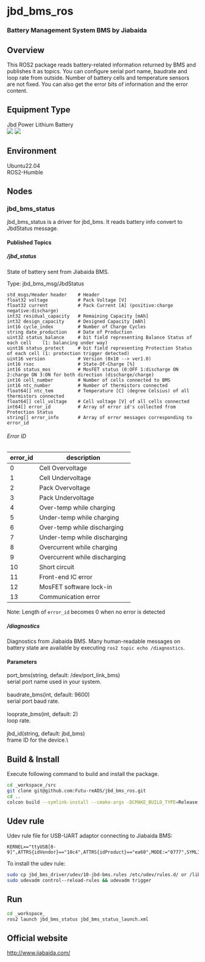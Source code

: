 # jbd\_bms\_ros

### Battery Management System BMS by Jiabaida

## Overview
This ROS2 package reads battery-related information returned by BMS and publishes it as topics.
You can configure serial port name, baudrate and loop rate from outside.
Number of battery cells and temperature sensors are not fixed.
You can also get the error bits of information and the error content.

## Equipment Type
Jbd Power Lithium Battery\
![](https://github.com/I-Quotient-Robotics/jbd_bms_ros/blob/master/type_pic/144283718.jpg)
![](https://github.com/I-Quotient-Robotics/jbd_bms_ros/blob/master/type_pic/60348685.jpg)

## Environment
Ubuntu22.04\
ROS2-Humble

## Nodes
### jbd\_bms\_status
jbd\_bms\_status is a driver for jbd\_bms. It reads battery info convert to JbdStatus message.

#### Published Topics

#####  /jbd\_status

State of battery sent from Jiabaida BMS.

Type: jbd\_bms\_msg/JbdStatus

```
std_msgs/Header header    # Header
float32 voltage           # Pack Voltage [V]
float32 current           # Pack Current [A] (positive:charge negative:discharge)
int32 residual_capacity   # Remaining Capacity [mAh]
int32 design_capacity     # Designed Capacity [mAh]
int16 cycle_index         # Number of Charge Cycles
string date_production    # Date of Production
uint32 status_balance     # bit field representing Balance Status of each cell    (1: balancing under way)
uint16 status_protect     # bit field representing Protection Status of each cell (1: protection trigger detected)
uint16 version            # Version (0x10 --> ver1.0)
int16 rsoc                # State-Of-Charge [%]
int16 status_mos          # MosFET status (0:OFF 1:discharge ON 2:charge ON 3:ON for both direction (discharge/charge)
int16 cell_number         # Number of cells connected to BMS
int16 ntc_number          # Number of thermistors connected
float64[] ntc_tem         # Temperature [C] (degree Celsius) of all thermistors connected
float64[] cell_voltage    # Cell voltage [V] of all cells connected
int64[] error_id          # Array of error id's collected from Protection Status
string[] error_info       # Array of error messages corresponding to error_id
```

###### Error ID

| error_id | description                  |
|----------|------------------------------|
| 0        | Cell Overvoltage             |
| 1        | Cell Undervoltage            |
| 2        | Pack Overvoltage             |
| 3        | Pack Undervoltage            |
| 4        | Over-temp while charging     |
| 5        | Under-temp while charging    |
| 6        | Over-temp while discharging  |
| 7        | Under-temp while discharging |
| 8        | Overcurrent while charging   |
| 9        | Overcurrent while discharging|
| 10       | Short circuit                |
| 11       | Front-end IC error           |
| 12       | MosFET software lock-in      |
| 13       | Communication error          |

Note: Length of `error_id` becomes 0 when no error is detected


##### /diagnostics

Diagnostics from Jiabaida BMS.
Many human-readable messages on battery state are available by executing `ros2 topic echo /diagnostics`.


#### Parameters
port\_bms(string, default: /dev/port\_link\_bms)\
serial port name used in your system.\
\
baudrate\_bms(int, default: 9600)\
serial port baud rate.\
\
looprate\_bms(int, default: 2)\
loop rate.\
\
jbd\_id(string, default: jbd\_bms)\
frame ID for the device.\

## Build & Install

Execute following command to build and install the package.

```bash
cd _workspace_/src
git clone git@github.com:Futu-reADS/jbd_bms_ros.git
cd ..
colcon build --symlink-install --cmake-args -DCMAKE_BUILD_TYPE=Release
```

## Udev rule

Udev rule file for USB-UART adaptor connecting to Jiabaida BMS:

```
KERNEL=="ttyUSB[0-9]",ATTRS{idVendor}=="10c4",ATTRS{idProduct}=="ea60",MODE:="0777",SYMLINK+="jbd_bms"
```

To install the udev rule:

```bash
sudo cp jbd_bms_driver/udev/10-jbd-bms.rules /etc/udev/rules.d/ or /lib/udec/rules.d
sudo udevadm control--reload-rules && udevadm trigger
```

## Run


```bash
cd _workspace_
ros2 launch jbd_bms_status jbd_bms_status_launch.xml
```


## Official website
http://www.jiabaida.com/

